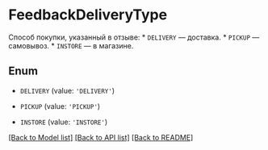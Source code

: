 # FeedbackDeliveryType

Способ покупки, указанный в отзыве:  * `DELIVERY` — доставка. * `PICKUP` — самовывоз. * `INSTORE` — в магазине. 

## Enum

* `DELIVERY` (value: `'DELIVERY'`)

* `PICKUP` (value: `'PICKUP'`)

* `INSTORE` (value: `'INSTORE'`)

[[Back to Model list]](../README.md#documentation-for-models) [[Back to API list]](../README.md#documentation-for-api-endpoints) [[Back to README]](../README.md)


